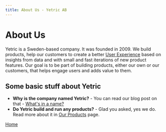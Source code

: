 ```yaml
---
title: About Us - Yetric AB
---
```


# About Us

Yetric is a Sweden-based company. It was founded in 2009. We build products, help our customers to create a better [User Experience](/user-experience) based on insights from data and with small and fast iterations of new product features. Our goal is to be part of building products, either our own or our customers, that helps engage users and adds value to them.

## Some basic stuff about Yetric

-   **Why is the company named Yetric?** - You can read our blog post on that - [What's in a name?](https://yetric.net/whats-in-a-name)
-   **Do Yetric build and run any products?** - Glad you asked, yes we do. Read more about it in [Our Products](/our-products) page.

[Home](/)
